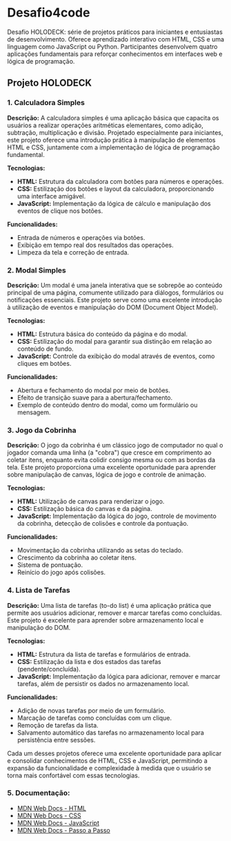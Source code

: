 # Desafio4code
Desafio HOLODECK: série de projetos práticos para iniciantes e entusiastas de desenvolvimento. Oferece aprendizado interativo com HTML, CSS e uma linguagem como JavaScript ou Python. Participantes desenvolvem quatro aplicações fundamentais para reforçar conhecimentos em interfaces web e lógica de programação.

## Projeto HOLODECK

### 1. Calculadora Simples

**Descrição:**
A calculadora simples é uma aplicação básica que capacita os usuários a realizar operações aritméticas elementares, como adição, subtração, multiplicação e divisão. Projetado especialmente para iniciantes, este projeto oferece uma introdução prática à manipulação de elementos HTML e CSS, juntamente com a implementação de lógica de programação fundamental.

**Tecnologias:**
- **HTML:** Estrutura da calculadora com botões para números e operações.
- **CSS:** Estilização dos botões e layout da calculadora, proporcionando uma interface amigável.
- **JavaScript:** Implementação da lógica de cálculo e manipulação dos eventos de clique nos botões.

**Funcionalidades:**
- Entrada de números e operações via botões.
- Exibição em tempo real dos resultados das operações.
- Limpeza da tela e correção de entrada.

### 2. Modal Simples

**Descrição:**
Um modal é uma janela interativa que se sobrepõe ao conteúdo principal de uma página, comumente utilizado para diálogos, formulários ou notificações essenciais. Este projeto serve como uma excelente introdução à utilização de eventos e manipulação do DOM (Document Object Model).

**Tecnologias:**
- **HTML:** Estrutura básica do conteúdo da página e do modal.
- **CSS:** Estilização do modal para garantir sua distinção em relação ao conteúdo de fundo.
- **JavaScript:** Controle da exibição do modal através de eventos, como cliques em botões.

**Funcionalidades:**
- Abertura e fechamento do modal por meio de botões.
- Efeito de transição suave para a abertura/fechamento.
- Exemplo de conteúdo dentro do modal, como um formulário ou mensagem.

### 3. Jogo da Cobrinha

**Descrição:**
O jogo da cobrinha é um clássico jogo de computador no qual o jogador comanda uma linha (a "cobra") que cresce em comprimento ao coletar itens, enquanto evita colidir consigo mesma ou com as bordas da tela. Este projeto proporciona uma excelente oportunidade para aprender sobre manipulação de canvas, lógica de jogo e controle de animação.

**Tecnologias:**
- **HTML:** Utilização de canvas para renderizar o jogo.
- **CSS:** Estilização básica do canvas e da página.
- **JavaScript:** Implementação da lógica do jogo, controle de movimento da cobrinha, detecção de colisões e controle da pontuação.

**Funcionalidades:**
- Movimentação da cobrinha utilizando as setas do teclado.
- Crescimento da cobrinha ao coletar itens.
- Sistema de pontuação.
- Reinício do jogo após colisões.

### 4. Lista de Tarefas

**Descrição:**
Uma lista de tarefas (to-do list) é uma aplicação prática que permite aos usuários adicionar, remover e marcar tarefas como concluídas. Este projeto é excelente para aprender sobre armazenamento local e manipulação do DOM.

**Tecnologias:**
- **HTML:** Estrutura da lista de tarefas e formulários de entrada.
- **CSS:** Estilização da lista e dos estados das tarefas (pendente/concluída).
- **JavaScript:** Implementação da lógica para adicionar, remover e marcar tarefas, além de persistir os dados no armazenamento local.

**Funcionalidades:**
- Adição de novas tarefas por meio de um formulário.
- Marcação de tarefas como concluídas com um clique.
- Remoção de tarefas da lista.
- Salvamento automático das tarefas no armazenamento local para persistência entre sessões.

Cada um desses projetos oferece uma excelente oportunidade para aplicar e consolidar conhecimentos de HTML, CSS e JavaScript, permitindo a expansão da funcionalidade e complexidade à medida que o usuário se torna mais confortável com essas tecnologias.

### 5. Documentação:
- [MDN Web Docs - HTML](https://developer.mozilla.org/pt-BR/docs/Web/HTML)
- [MDN Web Docs - CSS](https://developer.mozilla.org/pt-BR/docs/Web/CSS)
- [MDN Web Docs - JavaScript](https://developer.mozilla.org/pt-BR/docs/Web/JavaScript)
- [MDN Web Docs - Passo a Passo](https://developer.mozilla.org/pt-BR/docs/Web/JavaScript)

